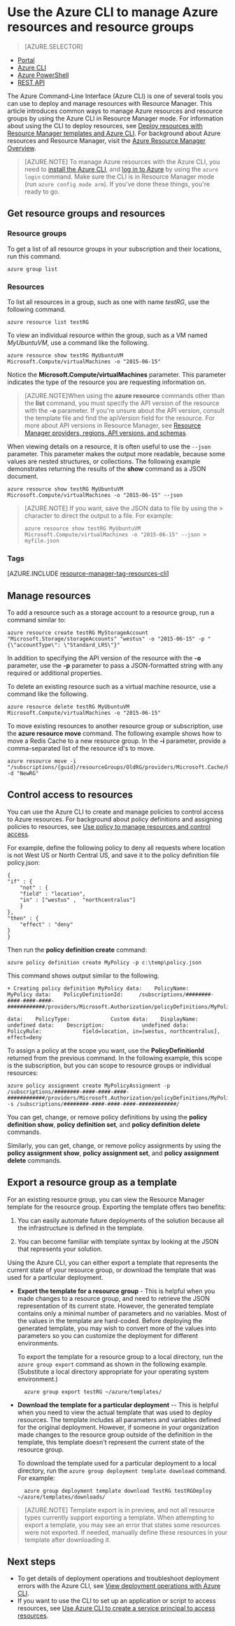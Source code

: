 
<properties
    pageTitle="Manage resources with the Azure CLI | Microsoft Azure"
    description="Use the Azure Command-Line Interface (CLI) to manage Azure resources and groups"
    editor=""
    manager="timlt"
    documentationCenter=""
    authors="dlepow"
    services="azure-resource-manager"/>

<tags
    ms.service="azure-resource-manager"
    ms.workload="multiple"
    ms.tgt_pltfrm="vm-multiple"
    ms.devlang="na"
    ms.topic="article"
    ms.date="08/22/2016"
    ms.author="danlep"/>

# <a name="use-the-azure-cli-to-manage-azure-resources-and-resource-groups"></a>Use the Azure CLI to manage Azure resources and resource groups


> [AZURE.SELECTOR]
- [Portal](azure-portal/resource-group-portal.md) 
- [Azure CLI](xplat-cli-azure-resource-manager.md)
- [Azure PowerShell](powershell-azure-resource-manager.md)
- [REST API](resource-manager-rest-api.md)


The Azure Command-Line Interface (Azure CLI) is one of several tools you can use to deploy and manage resources with Resource Manager. This article introduces common ways to manage Azure resources and resource groups by using the Azure CLI in Resource Manager mode. For information about using the CLI to deploy resources, see [Deploy resources with Resource Manager templates and Azure CLI](resource-group-template-deploy-cli.md). For background about Azure resources and Resource Manager, visit the [Azure Resource Manager Overview](azure-resource-manager/resource-group-overview.md).

>[AZURE.NOTE] To manage Azure resources with the Azure CLI, you need to [install the Azure CLI](xplat-cli-install.md), and [log in to Azure](xplat-cli-connect.md) by using the `azure login` command. Make sure the CLI is in Resource Manager mode (run `azure config mode arm`). If you've done these things, you're ready to go.



## <a name="get-resource-groups-and-resources"></a>Get resource groups and resources

### <a name="resource-groups"></a>Resource groups

To get a list of all resource groups in your subscription and their locations, run this command.

    azure group list
    

### <a name="resources"></a>Resources
 To list all resources in a group, such as one with name *testRG*, use the following command.

    azure resource list testRG

To view an individual resource within the group, such as a VM named *MyUbuntuVM*, use a command like the following.

    azure resource show testRG MyUbuntuVM Microsoft.Compute/virtualMachines -o "2015-06-15"
    
Notice the **Microsoft.Compute/virtualMachines** parameter. This parameter indicates the type of the resource you are requesting information on.
    
>[AZURE.NOTE]When using the **azure resource** commands other than the **list** command, you must specify the API version of the resource with the **-o** parameter. If you're unsure about the API version, consult the template file and find the apiVersion field for the resource. For more about API versions in Resource Manager, see [Resource Manager providers, regions, API versions, and schemas](resource-manager-supported-services.md).

When viewing details on a resource, it is often useful to use the `--json` parameter. This parameter makes the output more readable, because some values are nested structures, or collections. The following example demonstrates returning the results of the **show** command as a JSON document.

    azure resource show testRG MyUbuntuVM Microsoft.Compute/virtualMachines -o "2015-06-15" --json

>[AZURE.NOTE] If you want, save the JSON data to file by using the &gt; character to direct the output to a file. For example:
>
> `azure resource show testRG MyUbuntuVM Microsoft.Compute/virtualMachines -o "2015-06-15" --json > myfile.json`

### <a name="tags"></a>Tags

[AZURE.INCLUDE [resource-manager-tag-resources-cli](../includes/resource-manager-tag-resources-cli.md)]

## <a name="manage-resources"></a>Manage resources


To add a resource such as a storage account to a resource group, run a command similar to:

    azure resource create testRG MyStorageAccount "Microsoft.Storage/storageAccounts" "westus" -o "2015-06-15" -p "{\"accountType\": \"Standard_LRS\"}"
    
In addition to specifying the API version of the resource with the **-o** parameter, use the **-p** parameter to pass a JSON-formatted string with any required or additional properties.
    
    
To delete an existing resource such as a virtual machine resource, use a command like the following.

    azure resource delete testRG MyUbuntuVM Microsoft.Compute/virtualMachines -o "2015-06-15"

To move existing resources to another resource group or subscription, use the **azure resource move** command. The following example shows how to move a Redis Cache to a new resource group. In the **-i** parameter, provide a comma-separated list of the resource id's to move.


    azure resource move -i "/subscriptions/{guid}/resourceGroups/OldRG/providers/Microsoft.Cache/Redis/examplecache" -d "NewRG"

## <a name="control-access-to-resources"></a>Control access to resources

You can use the Azure CLI to create and manage policies to control access to Azure resources. For background about policy definitions and assigning policies to resources, see [Use policy to manage resources and control access](resource-manager-policy.md).

For example, define the following policy to deny all requests where location is not West US or North Central US, and save it to the policy definition file policy.json:

    {
    "if" : {
        "not" : {
        "field" : "location",
        "in" : ["westus" ,  "northcentralus"]
        }
    },
    "then" : {
        "effect" : "deny"
    }
    }

Then run the **policy definition create** command:

    azure policy definition create MyPolicy -p c:\temp\policy.json
    
This command shows output similar to the following.

    + Creating policy definition MyPolicy data:    PolicyName:             MyPolicy data:    PolicyDefinitionId:     /subscriptions/########-####-####-####-############/providers/Microsoft.Authorization/policyDefinitions/MyPolicy

    data:    PolicyType:             Custom data:    DisplayName:            undefined data:    Description:            undefined data:    PolicyRule:             field=location, in=[westus, northcentralus], effect=deny

 To assign a policy at the scope you want, use the **PolicyDefinitionId** returned from the previous command. In the following example, this scope is the subscription, but you can scope to resource groups or individual resources:

    azure policy assignment create MyPolicyAssignment -p /subscriptions/########-####-####-####-############/providers/Microsoft.Authorization/policyDefinitions/MyPolicy -s /subscriptions/########-####-####-####-############/

You can get, change, or remove policy definitions by using the **policy definition show**, **policy definition set**, and **policy definition delete** commands.

Similarly, you can get, change, or remove policy assignments by using the **policy assignment show**, **policy assignment set**, and **policy assignment delete** commands.


## <a name="export-a-resource-group-as-a-template"></a>Export a resource group as a template

For an existing resource group, you can view the Resource Manager template for the resource group. Exporting the template offers two benefits:

1. You can easily automate future deployments of the solution because all the infrastructure is defined in the template.

2. You can become familiar with template syntax by looking at the JSON that represents your solution.

Using the Azure CLI, you can either export a template that represents the current state of your resource group, or download the template that was used for a particular deployment.

* **Export the template for a resource group** - This is helpful when you made changes to a resource group, and need to retrieve the JSON representation of its current state. However, the generated template contains only a minimal number of parameters and no variables. Most of the values in the template are hard-coded. Before deploying the generated template, you may wish to convert more of the values into parameters so you can customize the deployment for different environments.

    To export the template for a resource group to a local directory, run the `azure group export` command as shown in the following example. (Substitute a local directory appropriate for your operating system environment.)

        azure group export testRG ~/azure/templates/

* **Download the template for a particular deployment** -- This is helpful when you need to view the actual template that was used to deploy resources. The template includes all parameters and variables defined for the original deployment. However, if someone in your organization made changes to the resource group outside of the definition in the template, this template doesn't represent the current state of the resource group.

    To download the template used for a particular deployment to a local directory, run the `azure group deployment template download` command. For example:

        azure group deployment template download TestRG testRGDeploy ~/azure/templates/downloads/
 
>[AZURE.NOTE] Template export is in preview, and not all resource types currently support exporting a template. When attempting to export a template, you may see an error that states some resources were not exported. If needed, manually define these resources in your template after downloading it.



## <a name="next-steps"></a>Next steps

* To get details of deployment operations and troubleshoot deployment errors with the Azure CLI, see [View deployment operations with Azure CLI](resource-manager-troubleshoot-deployments-cli.md).
* If you want to use the CLI to set up an application or script to access resources, see [Use Azure CLI to create a service principal to access resources](resource-group-authenticate-service-principal-cli.md).


